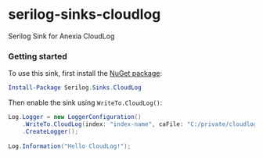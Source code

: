 # serilog-sinks-cloudlog
Serilog Sink for Anexia CloudLog

### Getting started

To use this sink, first install the [NuGet package](https://nuget.org/packages/Serilog.Sinks.CloudLog):

```powershell
Install-Package Serilog.Sinks.CloudLog
```

Then enable the sink using `WriteTo.CloudLog()`:

```csharp
Log.Logger = new LoggerConfiguration()
    .WriteTo.CloudLog(index: "index-name", caFile: "C:/private/cloudlog-ca.pem", certFile: "C:/private/cloudlog-client.pem", keyFile: "C:/private/cloudlog-client.key")
    .CreateLogger();
    
Log.Information("Hello CloudLog!");
```
